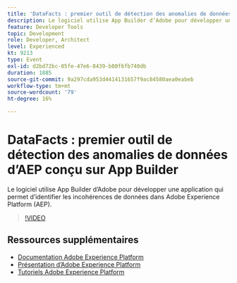 ```yaml
---
title: 'DataFacts : premier outil de détection des anomalies de données d’AEP conçu sur App Builder'
description: Le logiciel utilise App Builder d’Adobe pour développer une application qui permet d’identifier les incohérences de données dans Adobe Experience Platform (AEP).
feature: Developer Tools
topic: Development
role: Developer, Architect
level: Experienced
kt: 9213
type: Event
exl-id: d2bd72bc-05fe-47e6-8439-b00f6fb740db
duration: 1885
source-git-commit: 9a297cda953d4414131657f9ac84580aea0eabeb
workflow-type: tm+mt
source-wordcount: '79'
ht-degree: 16%

---
```


# DataFacts : premier outil de détection des anomalies de données d’AEP conçu sur App Builder

Le logiciel utilise App Builder d’Adobe pour développer une application qui permet d’identifier les incohérences de données dans Adobe Experience Platform (AEP).

>[!VIDEO](https://video.tv.adobe.com/v/337710/?quality=12&learn=on&hidetitle=true)

## Ressources supplémentaires

- [Documentation Adobe Experience Platform](https://experienceleague.adobe.com/docs/experience-platform.html?lang=fr)
- [Présentation d’Adobe Experience Platform](https://experienceleague.adobe.com/docs/experience-platform/landing/home.html?lang=fr)
- [Tutoriels Adobe Experience Platform](https://experienceleague.adobe.com/docs/platform-learn/tutorials/overview.html?lang=fr)
